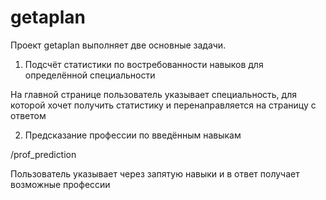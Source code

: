 # getaplan

Проект getaplan выполняет две основные задачи.

1. Подсчёт статистики по востребованности навыков для определённой специальности
  
  На главной странице пользователь указывает специальность, для которой хочет получить статистику и перенаправляется на страницу с ответом

2. Предсказание профессии по введённым навыкам

  /prof_prediction
  
  Пользователь указывает через запятую навыки и в ответ получает возможные профессии
  
